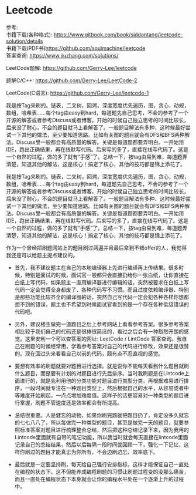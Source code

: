 # Leetcode

> 
参考:   
书籍下载(各种格式): https://www.gitbook.com/book/siddontang/leetcode-solution/details  
书籍下载(PDF书)https://github.com/soulmachine/leetcode  
答案查询: https://www.jiuzhang.com/solutions/

LeetCode题解: https://github.com/Gerry-Lee/leetcode

题解C/C\+\+: https://github.com/Gerry-Lee/LeetCode-2

LeetCode(C语言): https://github.com/Gerry-Lee/leetcode-1

我是按Tag来刷的。链表，二叉树，回溯，深度宽度优先遍历，图，贪心，动规，数组，哈希表……每个tag由easy到hard，每道题先自己思考，不会的参考了一个开源的解答或者参考Discuss或者博客。开始的时候自己独立思考的时间比较长，后来没了耐心，不会的题目就马上看解答了。一般题目解法有多种，这时候最好尝试一下其他的做法，至少要知道思路。比如有关图的题目就会有DFS和BFS两种解法。Discuss里一般都会有高质量的解答。关键是每道题都要弄明白。一开始用IDE，跑出正确结果，再在线默写代码。后来写的多了，直接在线写代码了。这是一个自然的过程，做的多了就有“手感”了。总结一下，按tag由易到难，每道题弄清楚，知道其他的解法，这是核心！搞定了核心，其他的技巧都是锦上添花了。

我是按Tag来刷的。链表，二叉树，回溯，深度宽度优先遍历，图，贪心，动规，数组，哈希表……每个tag由easy到hard，每道题先自己思考，不会的参考了一个开源的解答或者参考Discuss或者博客。开始的时候自己独立思考的时间比较长，后来没了耐心，不会的题目就马上看解答了。一般题目解法有多种，这时候最好尝试一下其他的做法，至少要知道思路。比如有关图的题目就会有DFS和BFS两种解法。Discuss里一般都会有高质量的解答。关键是每道题都要弄明白。一开始用IDE，跑出正确结果，再在线默写代码。后来写的多了，直接在线写代码了。这是一个自然的过程，做的多了就有“手感”了。总结一下，按tag由易到难，每道题弄清楚，知道其他的解法，这是核心！搞定了核心，其他的技巧都是锦上添花了。

作为一个曾经把刷题网站上的题目刷过两遍并且最后拿到不错offer的人，我觉得我还是可以给题主提点建议的。

- 首先，我不建议题主在自己的本地编译器上先进行编译再上传结果。很多时候，特别是面试的时候，面试官一般都只会直接扔给你一张白纸，让你直接在白纸上写代码，如果题主一直用编译器进行编辑的话，突然被要求在白纸上写代码一定会觉得全身都废了、各种代码写不习惯。而且过度依赖编译器、特别是那些功能比较齐全的编译器的话，突然自己写代码一定会犯各种各样你想都想不到的错误，题主也不希望到时候面试官看到的是一个存在各种低级错误的代码吧。

- 另外，建议楼主做完一道题目之后上参考网站上看看参考答案。很多参考答案相比较于我们自己的代码还是很棒很简洁的，看过之后会有一种豁然开朗的感觉。这里安利一个可以查答案的网址: LeetCode / LintCode 答案查询。我自己在刷题的时候经常用，学着参考答案对自己的代码进行修改，效果还是很赞的。现在回过头来看看自己以前的代码，颇有点不忍直视的感觉。

- 要想有效率的刷题就要对题目进行选择。就是说你不能每天看到什么题目就刷什么题目，而是要有计划的对题目进行先后排序。当时我刷题是在Lintcode上面进行的，就是先利用他的分类功能对题目进行类型分类，再根据难易进行排序，一段时间就专注在一种题目类型上，然后根据自己的水平，从容易或者中等难度开始刷起，一点点增加难度值。这样子的话更容易对一种类型的题目进行掌握，刷题不管速度还是效率都会有所提高。

- 总结很重要。人是健忘的动物，如果你刷完题就把题目扔了，肯定没多久就忘的七七八八了，所以每做完一种类型的题目，甚至是做完一天的题目，就要参照标准答案对题目进行梳理整合总结，然后把这种总结记录下来，因为我用的Lintcode里面就有自带的笔记功能，所以我当时就会每天直接在lintcode里面记录自己的总结结果，然后以后每隔一段时间就回顾一下，强化一下记忆，这样你刷过的题目才能真正为你所有，不会边刷边忘，效率底下。

- 最后就是一定要坚持刷，每天给自己强行安排指标，这样才能保证自己一直处在编程的状态下。这不但能养成编程刷题的习惯让刷题过程变的没那么痛苦，而且一直处在编程状态下本身就会让你的编程水平处在一个逐渐上升的过程中。
